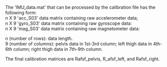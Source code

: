 The 'IMU_data.mat' that can be processed by the calibration file has the following form:    
  n X 9  'acc_S03' data matrix containing raw accelerometer data;   
  n X 9  'gyro_S03' data matrix containing raw gyroscope data:   
  n X 9  'mag_S03' data matrix containing raw magnetometer data:  
    
  n (number of rows): data length.    
  9 (number of columns): pelvis data in 1st-3rd column; left thigh data in 4th-6th column; right thigh data in 7th-9th column.

The final calibration matrices are Rafsf_pelvis, R_afsf_left, and Rafsf_right.  
